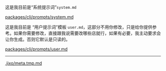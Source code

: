这是我目前是“系统提示词”`system.md`

[packages/cli/prompts/system.md](@FILE)

这是我目前是 “用户提示词”模板 `user.md`，这部分不用你修改，只是给你提供参考。如果你需要修改，直接跟我说需要改哪些店就行，如果有必要，我主动要求会让你生成。否则它默认是只读的。

[packages/cli/prompts/user.md](@FILE)

---

[.jixo/meta.tmp.md](@INJECT)
